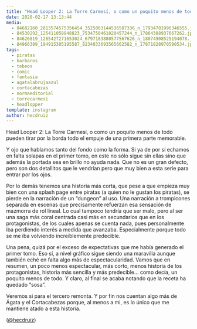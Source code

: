 ```yaml
---
title: "Head Looper 2: La Torre Carmesí, o como un poquito menos de todo pueden tirar por la borda todo el empuje de una primera parte memorable"
date: 2020-02-17 13:13:44
media: 
  - 84682160_2813574575356454_3525063144536587336_n_17934781996346555.jpg
  - 84530292_125411058848823_7534750461020457244_n_17864388937667262.jpg
  - 84626819_1285427271653024_6797183880577567626_n_18074908525194078.jpg
  - 84966389_194915305195587_8234033693565602582_n_17871828970590534.jpg
tags: 
  - piratas
  - barbaros
  - tebeos
  - comic
  - fantasia
  - agatalabrujaazul
  - cortacabezas
  - normaeditorial
  - torrecarmesi
  - headlopper
template: instagram
author: hecdruiz
---
```


Head Looper 2: La Torre Carmesí, o como un poquito menos de todo pueden tirar por la borda todo el empuje de una primera parte memorable.

Y ojo que hablamos tanto del fondo como la forma. Si ya de por sí echamos en falta solapas en el primer tomo, en este no sólo sigue sin ellas sino que además la portada sea en brillo no ayuda nada. Que no es un gran defecto, pero son dos detallitos que le vendrían pero que muy bien a esta serie para entrar por los ojos.

Por lo demás tenemos una historia más corta, que pese a que empieza muy bien con una splash page entre piratas (a quien no le gustan los piratas), se pierde en la narración de un “dungeon” al uso. Una narración a trompicones separada en escenas que precisamente refuerzan esa sensación de mazmorra de rol lineal. Lo cual tampoco tendría que ser malo, pero al ser una saga más coral centrada casi más en secundarios que en los protagonistas, de los cuales apenas se cuenta nada, pues personalmente iba perdiendo interés a medida que avanzaba. Especialmente porque todo se me iba volviendo increíblemente predecible.

Una pena, quizá por el exceso de expectativas que me había generado el primer tomo. Eso sí, a nivel gráfico sigue siendo una maravilla aunque también eché en falta algo más de espectacularidad. Vamos que en resumen, un poco menos espectacular, más corto, menos historia de los protagonistas, historia más sencilla y más predecible… como decía, un poquito menos de todo. Y claro, al final se acaba notando que la receta ha quedado “sosa”.

Veremos si para el tercero remonta. Y por fin nos cuentan algo más de Ágata y el Cortacabezas porque, al menos a mi, es lo único que me mantiene atado a esta historia.

([@hecdruiz](https://instagram.com/hecdruiz))
